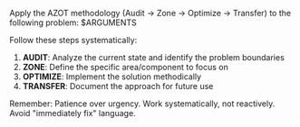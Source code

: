 Apply the AZOT methodology (Audit → Zone → Optimize → Transfer) to the following problem: $ARGUMENTS

Follow these steps systematically:

1. **AUDIT**: Analyze the current state and identify the problem boundaries
2. **ZONE**: Define the specific area/component to focus on 
3. **OPTIMIZE**: Implement the solution methodically
4. **TRANSFER**: Document the approach for future use

Remember: Patience over urgency. Work systematically, not reactively. Avoid "immediately fix" language.